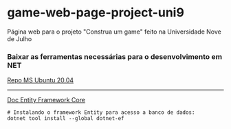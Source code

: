 # game-web-page-project-uni9
Página web para o projeto "Construa um game" feito na Universidade Nove de Julho

### Baixar as ferramentas necessárias para o desenvolvimento em NET
[Repo MS Ubuntu 20.04](https://learn.microsoft.com/en-us/dotnet/core/install/linux-ubuntu-2004)

---

[Doc Entity Framework Core](https://learn.microsoft.com/pt-br/ef/core/)
```
# Instalando o framework Entity para acesso a banco de dados:
dotnet tool install --global dotnet-ef
```

